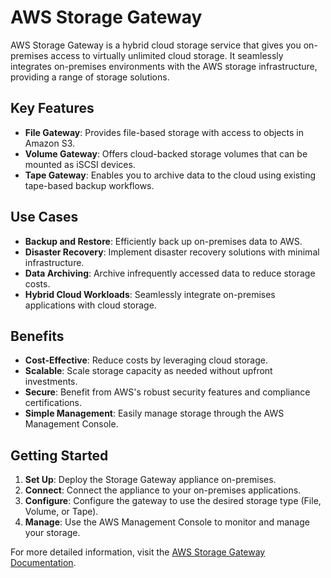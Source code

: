# AWS Storage Gateway

AWS Storage Gateway is a hybrid cloud storage service that gives you on-premises access to virtually unlimited cloud storage. It seamlessly integrates on-premises environments with the AWS storage infrastructure, providing a range of storage solutions.

## Key Features

- **File Gateway**: Provides file-based storage with access to objects in Amazon S3.
- **Volume Gateway**: Offers cloud-backed storage volumes that can be mounted as iSCSI devices.
- **Tape Gateway**: Enables you to archive data to the cloud using existing tape-based backup workflows.

## Use Cases

- **Backup and Restore**: Efficiently back up on-premises data to AWS.
- **Disaster Recovery**: Implement disaster recovery solutions with minimal infrastructure.
- **Data Archiving**: Archive infrequently accessed data to reduce storage costs.
- **Hybrid Cloud Workloads**: Seamlessly integrate on-premises applications with cloud storage.

## Benefits

- **Cost-Effective**: Reduce costs by leveraging cloud storage.
- **Scalable**: Scale storage capacity as needed without upfront investments.
- **Secure**: Benefit from AWS's robust security features and compliance certifications.
- **Simple Management**: Easily manage storage through the AWS Management Console.

## Getting Started

1. **Set Up**: Deploy the Storage Gateway appliance on-premises.
2. **Connect**: Connect the appliance to your on-premises applications.
3. **Configure**: Configure the gateway to use the desired storage type (File, Volume, or Tape).
4. **Manage**: Use the AWS Management Console to monitor and manage your storage.

For more detailed information, visit the [AWS Storage Gateway Documentation](https://docs.aws.amazon.com/storagegateway/latest/userguide/WhatIsStorageGateway.html).
